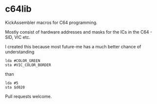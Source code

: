 # c64lib

KickAssembler macros for C64 programming.

Mostly consist of hardware addresses and masks for the ICs in the C64 - SID, VIC etc.

I created this because most future-me has a much better chance of understanding

```
lda #COLOR_GREEN
sta #VIC_COLOR_BORDER
```

than

```
lda #5
sta $d020
```

Pull requests welcome.
